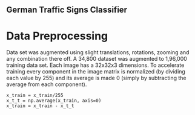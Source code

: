## German Traffic Signs Classifier

# Data Preprocessing

Data set was augmented using slight translations, rotations, zooming and any combination there off. A 34,800 dataset was augmented to 1,96,000 training data set. Each image has a 32x32x3 dimensions. To accelerate training every component in the image matrix is normalized (by dividing each value by 255) and its average is made 0 (simply by subtracting the average from each component). 

```
x_train = x_train/255
x_t_t = np.average(x_train, axis=0)
x_train = x_train - x_t_t
```
